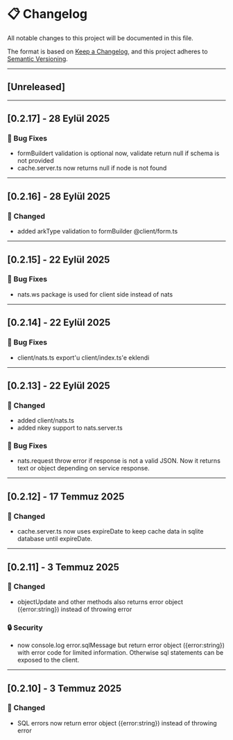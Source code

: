 # 📋 Changelog

All notable changes to this project will be documented in this file.

The format is based on [Keep a Changelog](https://keepachangelog.com/en/1.0.0/),
and this project adheres to [Semantic Versioning](https://semver.org/spec/v2.0.0.html).

---

## [Unreleased]

---

## [0.2.17] - 28 Eylül 2025

### 🐛 Bug Fixes

- formBuildert validation is optional now, validate return null if schema is not provided
- cache.server.ts now returns null if node is not found

---

## [0.2.16] - 28 Eylül 2025

### 🔄 Changed

- added arkType validation to formBuilder @client/form.ts

---

## [0.2.15] - 22 Eylül 2025

### 🐛 Bug Fixes

- nats.ws package is used for client side instead of nats

---

## [0.2.14] - 22 Eylül 2025

### 🐛 Bug Fixes

- client/nats.ts export'u client/index.ts'e eklendi

---

## [0.2.13] - 22 Eylül 2025

### 🔄 Changed

- added client/nats.ts
- added nkey support to nats.server.ts

### 🐛 Bug Fixes

- nats.request throw error if response is not a valid JSON. Now it returns text or object depending on service response.

---

## [0.2.12] - 17 Temmuz 2025

### 🔄 Changed

- cache.server.ts now uses expireDate to keep cache data in sqlite database until expireDate.

---

## [0.2.11] - 3 Temmuz 2025

### 🔄 Changed

- objectUpdate and other methods also returns error object ({error:string}) instead of throwing error

### 🔒 Security

- now console.log error.sqlMessage but return error object ({error:string}) with error code for limited information. Otherwise sql statements can be exposed to the client.

---

## [0.2.10] - 3 Temmuz 2025

### 🔄 Changed

- SQL errors now return error object ({error:string}) instead of throwing error
